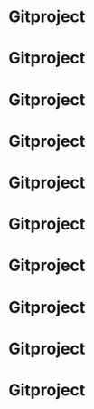 # Gitproject
# Gitproject
# Gitproject
# Gitproject
# Gitproject
# Gitproject
# Gitproject
# Gitproject
# Gitproject
# Gitproject
